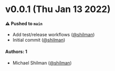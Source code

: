 # v0.0.1 (Thu Jan 13 2022)

#### ⚠️ Pushed to `main`

- Add test/release workflows ([@shilman](https://github.com/shilman))
- Initial commit ([@shilman](https://github.com/shilman))

#### Authors: 1

- Michael Shilman ([@shilman](https://github.com/shilman))
